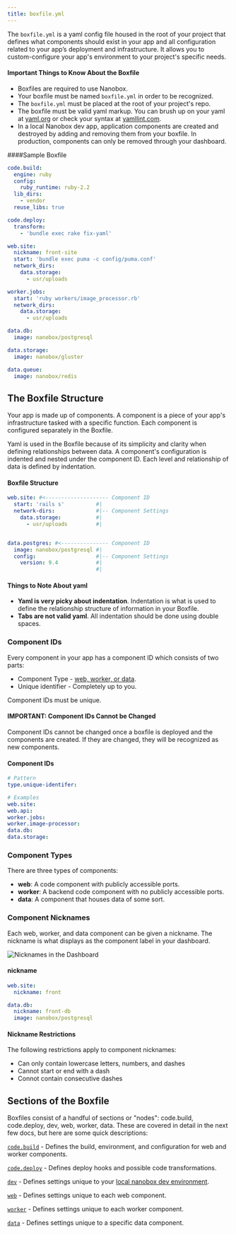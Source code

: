 ```yaml
---
title: boxfile.yml
---
```


The `boxfile.yml` is a yaml config file housed in the root of your project that defines what components should exist in your app and all configuration related to your app’s deployment and infrastructure. It allows you to custom-configure your app's environment to your project's specific needs.

#### Important Things to Know About the Boxfile
- Boxfiles are required to use Nanobox.
- Your boxfile must be named `boxfile.yml` in order to be recognized.
- The `boxfile.yml` must be placed at the root of your project's repo.
- The boxfile must be valid yaml markup. You can brush up on your yaml at [yaml.org](http://yaml.org/start.html) or check your syntax at [yamllint.com](http://www.yamllint.com/).
- In a local Nanobox dev app, application components are created and destroyed by adding and removing them from your boxfile. In production, components can only be removed through your dashboard.

####Sample Boxfile
```yaml
code.build:
  engine: ruby
  config:
    ruby_runtime: ruby-2.2
  lib_dirs:
    - vendor
  reuse_libs: true

code.deploy:
  transform:
    - 'bundle exec rake fix-yaml'

web.site:
  nickname: front-site
  start: 'bundle exec puma -c config/puma.conf'
  network_dirs:
    data.storage:
      - usr/uploads

worker.jobs:
  start: 'ruby workers/image_processor.rb'
  network_dirs:
    data.storage:
      - usr/uploads

data.db:
  image: nanobox/postgresql

data.storage:
  image: nanobox/gluster

data.queue:
  image: nanobox/redis
```

## The Boxfile Structure

Your app is made up of components. A component is a piece of your app's infrastructure tasked with a specific function. Each component is configured separately in the Boxfile.

Yaml is used in the Boxfile because of its simplicity and clarity when defining relationships between data. A component's configuration is indented and nested under the component ID. Each level and relationship of data is defined by indentation.

#### Boxfile Structure

```yaml
web.site: #<-------------------- Component ID
  start: 'rails s'          #|
  network-dirs:             #|-- Component Settings
    data.storage:           #|
      - usr/uploads         #|


data.postgres: #<--------------- Component ID
  image: nanobox/postgresql #|
  config:                   #|-- Component Settings
    version: 9.4            #|
                            #|
```

#### Things to Note About yaml
- **Yaml is very picky about indentation**. Indentation is what is used to define the relationship structure of information in your Boxfile.
- **Tabs are not valid yaml**. All indentation should be done using double spaces.

### Component IDs
Every component in your app has a component ID which consists of two parts:

- Component Type - [web, worker, or data](#component-types).
- Unique identifier - Completely up to you.

Component IDs must be unique.

#### IMPORTANT: Component IDs Cannot be Changed
Component IDs cannot be changed once a boxfile is deployed and the components are created. If they are changed, they will be recognized as new components.

#### Component IDs
```yaml
# Pattern
type.unique-identifer:

# Examples
web.site:
web.api:
worker.jobs:
worker.image-processor:
data.db:
data.storage:
```

### Component Types
There are three types of components:

- **web**: A code component with publicly accessible ports.
- **worker**: A backend code component with no publicly accessible ports.
- **data**: A component that houses data of some sort.

### Component Nicknames
Each web, worker, and data component can be given a nickname. The nickname is what displays as the component label in your dashboard.

![Nicknames in the Dashboard](boxfile-nicknames.png)

#### nickname
```yaml
web.site:
  nickname: front

data.db:
  nickname: front-db
  image: nanobox/postgresql
```

#### Nickname Restrictions
The following restrictions apply to component nicknames:

- Can only contain lowercase letters, numbers, and dashes
- Cannot start or end with a dash
- Connot contain consecutive dashes

## Sections of the Boxfile
Boxfiles consist of a handful of sections or "nodes": code.build, code.deploy, dev, web, worker, data. These are covered in detail in the next few docs, but here are some quick descriptions:

[`code.build`](/app-config/boxfile/code-build/) - Defines the build, environment, and configuration for web and worker components.

[`code.deploy`](/app-config/boxfile/code-deploy/) - Defines deploy hooks and possible code transformations.

[`dev`](/app-config/boxfile/dev) - Defines settings unique to your [local nanobox dev environment](/local-dev/).  

[`web`](/app-config/boxfile/web/) - Defines settings unique to each web component.  

[`worker`](/app-config/boxfile/worker/) - Defines settings unique to each worker component.  

[`data`](/app-config/boxfile/data/) - Defines settings unique to a specific data component.
